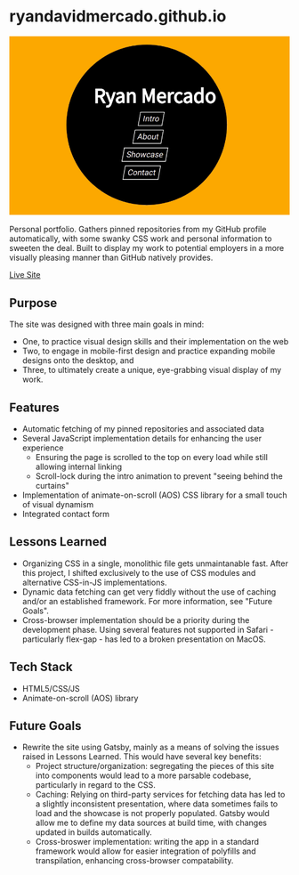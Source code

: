 # ryandavidmercado.github.io
![Preview](https://raw.githubusercontent.com/ryandavidmercado/ryandavidmercado.github.io/main/screenshots/preview.gif)

Personal portfolio. Gathers pinned repositories from my GitHub profile automatically, with some swanky CSS work and personal information to sweeten the deal. Built to display my work to potential employers in a more visually pleasing manner than GitHub natively provides.

[Live Site](https://ryandavidmercado.github.io/)

## Purpose
The site was designed with three main goals in mind:
* One, to practice visual design skills and their implementation on the web
* Two, to engage in mobile-first design and practice expanding mobile designs onto the desktop, and
* Three, to ultimately create a unique, eye-grabbing visual display of my work.

## Features
* Automatic fetching of my pinned repositories and associated data
* Several JavaScript implementation details for enhancing the user experience
  * Ensuring the page is scrolled to the top on every load while still allowing internal linking
  * Scroll-lock during the intro animation to prevent "seeing behind the curtains"
* Implementation of animate-on-scroll (AOS) CSS library for a small touch of visual dynamism
* Integrated contact form

## Lessons Learned
* Organizing CSS in a single, monolithic file gets unmaintanable fast. After this project, I shifted exclusively to the use of CSS modules and alternative CSS-in-JS implementations.
* Dynamic data fetching can get very fiddly without the use of caching and/or an established framework. For more information, see "Future Goals".
* Cross-browser implementation should be a priority during the development phase. Using several features not supported in Safari - particularly flex-gap - has led to a broken presentation on MacOS.

## Tech Stack
* HTML5/CSS/JS
* Animate-on-scroll (AOS) library

## Future Goals
* Rewrite the site using Gatsby, mainly as a means of solving the issues raised in Lessons Learned. This would have several key benefits:
  * Project structure/organization: segregating the pieces of this site into components would lead to a more parsable codebase, particularly in regard to the CSS.
  * Caching: Relying on third-party services for fetching data has led to a slightly inconsistent presentation, where data sometimes fails to load and the showcase is not properly populated. Gatsby would allow me to define my data sources at build time, with changes updated in builds automatically.
  * Cross-broswer implementation: writing the app in a standard framework would allow for easier integration of polyfills and transpilation, enhancing cross-browser compatability.


